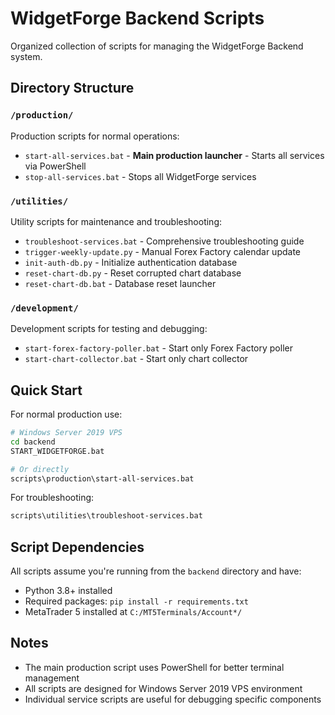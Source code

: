 # WidgetForge Backend Scripts

Organized collection of scripts for managing the WidgetForge Backend system.

## Directory Structure

### `/production/`
Production scripts for normal operations:
- `start-all-services.bat` - **Main production launcher** - Starts all services via PowerShell
- `stop-all-services.bat` - Stops all WidgetForge services

### `/utilities/`
Utility scripts for maintenance and troubleshooting:
- `troubleshoot-services.bat` - Comprehensive troubleshooting guide
- `trigger-weekly-update.py` - Manual Forex Factory calendar update
- `init-auth-db.py` - Initialize authentication database
- `reset-chart-db.py` - Reset corrupted chart database
- `reset-chart-db.bat` - Database reset launcher

### `/development/`
Development scripts for testing and debugging:
- `start-forex-factory-poller.bat` - Start only Forex Factory poller
- `start-chart-collector.bat` - Start only chart collector

## Quick Start

For normal production use:
```bash
# Windows Server 2019 VPS
cd backend
START_WIDGETFORGE.bat

# Or directly
scripts\production\start-all-services.bat
```

For troubleshooting:
```bash
scripts\utilities\troubleshoot-services.bat
```

## Script Dependencies

All scripts assume you're running from the `backend` directory and have:
- Python 3.8+ installed
- Required packages: `pip install -r requirements.txt`
- MetaTrader 5 installed at `C:/MT5Terminals/Account*/`

## Notes

- The main production script uses PowerShell for better terminal management
- All scripts are designed for Windows Server 2019 VPS environment
- Individual service scripts are useful for debugging specific components
